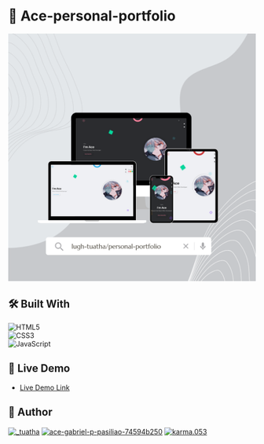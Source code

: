 # 📖 Ace-personal-portfolio

<img src="images/readme/banner.png">

## 🛠 Built With

![HTML5](https://img.shields.io/badge/html5-%23E34F26.svg?style=for-the-badge&logo=html5&logoColor=white)<br>
![CSS3](https://img.shields.io/badge/css3-%231572B6.svg?style=for-the-badge&logo=css3&logoColor=white)<br>
![JavaScript](https://img.shields.io/badge/javascript-%23323330.svg?style=for-the-badge&logo=javascript&logoColor=%23F7DF1E)

## 🚀 Live Demo
- [Live Demo Link](https://personal-portfolio-six.vercel.app/)

## 👤 Author
<p align="left">
<a href="https://twitter.com/_tuatha" target="blank"><img align="center" src="https://raw.githubusercontent.com/rahuldkjain/github-profile-readme-generator/master/src/images/icons/Social/twitter.svg" alt="_tuatha" height="30" width="40" /></a>
<a href="https://linkedin.com/in/ace-gabriel-p-pasiliao-74594b250" target="blank"><img align="center" src="https://raw.githubusercontent.com/rahuldkjain/github-profile-readme-generator/master/src/images/icons/Social/linked-in-alt.svg" alt="ace-gabriel-p-pasiliao-74594b250" height="30" width="40" /></a>
<a href="https://fb.com/karma.053" target="blank"><img align="center" src="https://raw.githubusercontent.com/rahuldkjain/github-profile-readme-generator/master/src/images/icons/Social/facebook.svg" alt="karma.053" height="30" width="40" /></a>
</p>

